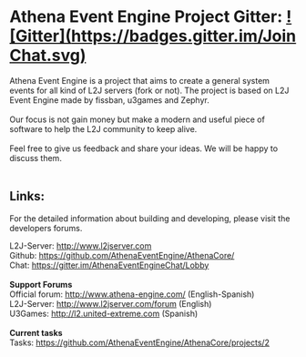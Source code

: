 # Athena Event Engine Project Gitter: [![Gitter](https://badges.gitter.im/Join Chat.svg)](https://gitter.im/AthenaEventEngineChat/Lobby?utm_source=share-link&utm_medium=link&utm_campaign=share-link)

Athena Event Engine is a project that aims to create a general system events for all kind of L2J servers (fork or not).
The project is based on L2J Event Engine made by fissban, u3games and Zephyr.<br><br>
Our focus is not gain money but make a modern and useful piece of software to help the L2J community to keep alive.<br><br>
Feel free to give us feedback and share your ideas. We will be happy to discuss them.<br><br>

## Links:

For the detailed information about building and developing, please visit the developers forums.

L2J-Server: http://www.l2jserver.com<br>
Github: https://github.com/AthenaEventEngine/AthenaCore/<br>
Chat: https://gitter.im/AthenaEventEngineChat/Lobby<br>
<br>
**Support Forums**<br>
Official forum: http://www.athena-engine.com/ (English-Spanish)<br>
L2J-Server: http://www.l2jserver.com/forum (English)<br>
U3Games: http://l2.united-extreme.com (Spanish)<br>
<br>
**Current tasks**<br>
Tasks: https://github.com/AthenaEventEngine/AthenaCore/projects/2<br>
